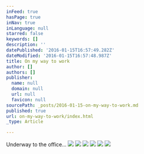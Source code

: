 ```yaml
---
inFeed: true
hasPage: true
inNav: true
inLanguage: null
starred: false
keywords: []
description: ''
datePublished: '2016-01-15T16:57:49.282Z'
dateModified: '2016-01-15T16:57:48.987Z'
title: On my way to work
author: []
authors: []
publisher:
  name: null
  domain: null
  url: null
  favicon: null
sourcePath: _posts/2016-01-15-on-my-way-to-work.md
published: true
url: on-my-way-to-work/index.html
_type: Article

---
```

Underway to the office...
![](https://the-grid-user-content.s3-us-west-2.amazonaws.com/c316b711-7651-4c22-9022-ec32621f3741.JPG)
![](https://the-grid-user-content.s3-us-west-2.amazonaws.com/7a67e8d6-f339-4c86-9b98-a87d2e070a7f.JPG)
![](https://the-grid-user-content.s3-us-west-2.amazonaws.com/4234ce81-02e3-4434-baae-2bd8d852850f.JPG)
![](https://the-grid-user-content.s3-us-west-2.amazonaws.com/deb8646f-fc4a-46c5-bba9-5f479067982d.JPG)
![](https://the-grid-user-content.s3-us-west-2.amazonaws.com/acb69620-c1db-4747-8f6f-54393449a764.JPG)
![](https://the-grid-user-content.s3-us-west-2.amazonaws.com/cd399c3d-4a15-4734-aeba-9467558389d3.JPG)